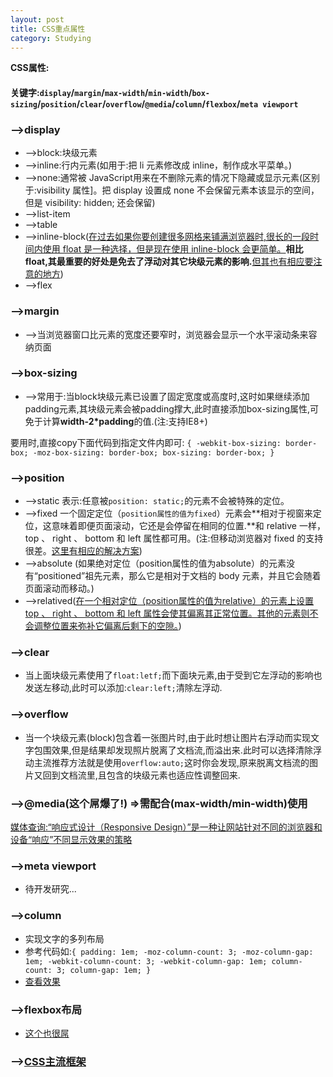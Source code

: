 ```yaml
---
layout: post
title: CSS重点属性
category: Studying
---
```


**CSS属性:**

####  关键字:`display`/`margin`/`max-width`/`min-width`/`box-sizing`/`position`/`clear`/`overflow`/`@media`/`column`/`flexbox`/`meta viewport`

### -->display

+	-->block:块级元素
+	-->inline:行内元素(如用于:把 li 元素修改成 inline，制作成水平菜单。)
+	-->none:通常被 JavaScript用来在不删除元素的情况下隐藏或显示元素(区别于:visibility 属性]。把 display 设置成 none 不会保留元素本该显示的空间，但是 visibility: hidden; 还会保留)
+	-->list-item
+	-->table
+	-->inline-block([在过去如果你要创建很多网格来铺满浏览器时,很长的一段时间内使用 float 是一种选择，但是现在使用 inline-block 会更简单。](http://zh.learnlayout.com/inline-block.html)**相比float,其最重要的好处是免去了浮动对其它块级元素的影响.**[但其也有相应要注意的地方](http://zh.learnlayout.com/inline-block-layout.html))
+	-->flex

### -->margin

+	-->当浏览器窗口比元素的宽度还要窄时，浏览器会显示一个水平滚动条来容纳页面


### -->box-sizing

+	-->常用于:当block块级元素已设置了固定宽度或高度时,这时如果继续添加padding元素,其块级元素会被padding撑大,此时直接添加box-sizing属性,可免于计算**width-2*padding**的值.(注:支持IE8+)

要用时,直接copy下面代码到指定文件内即可:
`{
	-webkit-box-sizing: border-box;
     	  -moz-box-sizing: border-box;
          box-sizing: border-box;
}`

### -->position

+	-->static 表示:任意被`position: static;`的元素不会被特殊的定位。
+	-->fixed  一个固定定位（`position属性的值为fixed`）元素会**相对于视窗来定位，这意味着即便页面滚动，它还是会停留在相同的位置.**和 relative 一样， top 、 right 、 bottom 和 left 属性都可用。(注:但移动浏览器对 fixed 的支持很差。[这里有相应的解决方案](http://bradfrost.com/blog/mobile/fixed-position/))
+	-->absolute  (如果绝对定位（position属性的值为absolute）的元素没有“positioned”祖先元素，那么它是相对于文档的 body 元素，并且它会随着页面滚动而移动。)
+	-->relatived([在一个相对定位（position属性的值为relative）的元素上设置 top 、 right 、 bottom 和 left 属性会使其偏离其正常位置。其他的元素则不会调整位置来弥补它偏离后剩下的空隙。](http://zh.learnlayout.com/position.html))

### -->clear

+	当上面块级元素使用了`float:letf;`而下面块元素,由于受到它左浮动的影响也发送左移动,此时可以添加:`clear:left;`清除左浮动.

### -->overflow

+	当一个块级元素(block)包含着一张图片时,由于此时想让图片右浮动而实现文字包围效果,但是结果却发现照片脱离了文档流,而溢出来.此时可以选择清除浮动主流推荐方法就是使用`overflow:auto;`这时你会发现,原来脱离文档流的图片又回到文档流里,且包含的块级元素也适应性调整回来.

###	-->@media(**这个屌爆了!**) =>需配合(max-width/min-width)使用

[媒体查询:“响应式设计（Responsive Design）”是一种让网站针对不同的浏览器和设备“响应”不同显示效果的策略](http://zh.learnlayout.com/media-queries.html)

### 	-->meta viewport

+ 待开发研究...

###	 -->column

+ 实现文字的多列布局
+ 参考代码如:`{
  padding: 1em;
  -moz-column-count: 3;
  -moz-column-gap: 1em;
  -webkit-column-count: 3;
  -webkit-column-gap: 1em;
  column-count: 3;
  column-gap: 1em;
}`
+ [查看效果](http://zh.learnlayout.com/column.html)

### 	-->flexbox布局

+ [这个也很屌](http://zh.learnlayout.com/flexbox.html)

### 	-->[CSS主流框架](http://zh.learnlayout.com/frameworks.html)
